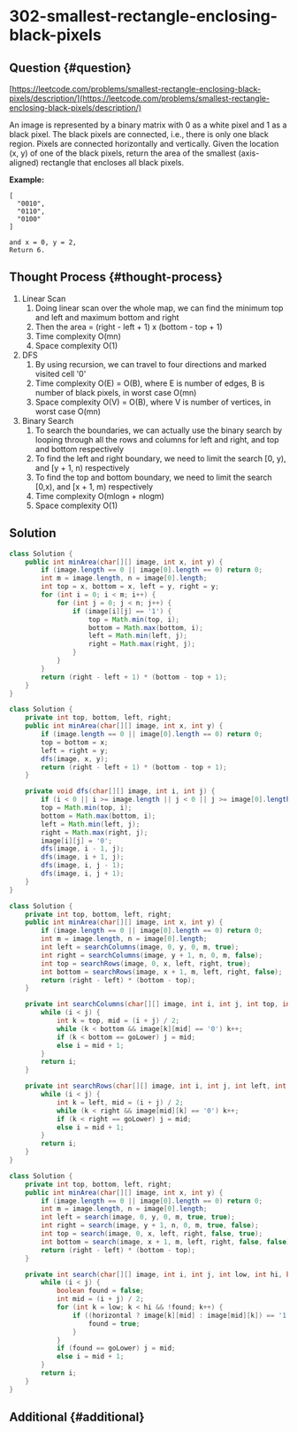 # 302-smallest-rectangle-enclosing-black-pixels

## Question {#question}

[https://leetcode.com/problems/smallest-rectangle-enclosing-black-pixels/description/](https://leetcode.com/problems/smallest-rectangle-enclosing-black-pixels/description/)

An image is represented by a binary matrix with 0 as a white pixel and 1 as a black pixel. The black pixels are connected, i.e., there is only one black region. Pixels are connected horizontally and vertically. Given the location \(x, y\) of one of the black pixels, return the area of the smallest \(axis-aligned\) rectangle that encloses all black pixels.

**Example:**

```text
[
  "0010",
  "0110",
  "0100"
]

and x = 0, y = 2,
Return 6.
```

## Thought Process {#thought-process}

1. Linear Scan
   1. Doing linear scan over the whole map, we can find the minimum top and left and maximum bottom and right
   2. Then the area = \(right - left + 1\) x \(bottom - top + 1\)
   3. Time complexity O\(mn\)
   4. Space complexity O\(1\)
2. DFS
   1. By using recursion, we can travel to four directions and marked visited cell '0'
   2. Time complexity O\(E\) = O\(B\), where E is number of edges, B is number of black pixels, in worst case O\(mn\)
   3. Space complexity O\(V\) = O\(B\), where V is number of vertices, in worst case O\(mn\)
3. Binary Search
   1. To search the boundaries, we can actually use the binary search by looping through all the rows and columns for left and right, and top and bottom respectively
   2. To find the left and right boundary, we need to limit the search \[0, y\), and \[y + 1, n\) respectively
   3. To find the top and bottom boundary, we need to limit the search \[0,x\), and \[x + 1, m\) respectively
   4. Time complexity O\(mlogn + nlogm\)
   5. Space complexity O\(1\)

## Solution

```java
class Solution {
    public int minArea(char[][] image, int x, int y) {
        if (image.length == 0 || image[0].length == 0) return 0;
        int m = image.length, n = image[0].length;
        int top = x, bottom = x, left = y, right = y;
        for (int i = 0; i < m; i++) {
            for (int j = 0; j < n; j++) {
                if (image[i][j] == '1') {
                    top = Math.min(top, i);
                    bottom = Math.max(bottom, i);
                    left = Math.min(left, j);
                    right = Math.max(right, j);
                }
            }
        }
        return (right - left + 1) * (bottom - top + 1);
    }
}
```

```java
class Solution {
    private int top, bottom, left, right;
    public int minArea(char[][] image, int x, int y) {
        if (image.length == 0 || image[0].length == 0) return 0;
        top = bottom = x;
        left = right = y;
        dfs(image, x, y);
        return (right - left + 1) * (bottom - top + 1);
    }

    private void dfs(char[][] image, int i, int j) {
        if (i < 0 || i >= image.length || j < 0 || j >= image[0].length || image[i][j] == '0') return;
        top = Math.min(top, i);
        bottom = Math.max(bottom, i);
        left = Math.min(left, j);
        right = Math.max(right, j);
        image[i][j] = '0';
        dfs(image, i - 1, j);
        dfs(image, i + 1, j);
        dfs(image, i, j - 1);
        dfs(image, i, j + 1);
    }
}
```

```java
class Solution {
    private int top, bottom, left, right;
    public int minArea(char[][] image, int x, int y) {
        if (image.length == 0 || image[0].length == 0) return 0;
        int m = image.length, n = image[0].length;
        int left = searchColumns(image, 0, y, 0, m, true);
        int right = searchColumns(image, y + 1, n, 0, m, false);
        int top = searchRows(image, 0, x, left, right, true);
        int bottom = searchRows(image, x + 1, m, left, right, false);
        return (right - left) * (bottom - top);
    }

    private int searchColumns(char[][] image, int i, int j, int top, int bottom, boolean goLower) {
        while (i < j) {
            int k = top, mid = (i + j) / 2;
            while (k < bottom && image[k][mid] == '0') k++;
            if (k < bottom == goLower) j = mid;
            else i = mid + 1;
        }
        return i;
    }

    private int searchRows(char[][] image, int i, int j, int left, int right, boolean goLower) {
        while (i < j) {
            int k = left, mid = (i + j) / 2;
            while (k < right && image[mid][k] == '0') k++;
            if (k < right == goLower) j = mid;
            else i = mid + 1;
        }
        return i;
    }
}
```

```java
class Solution {
    private int top, bottom, left, right;
    public int minArea(char[][] image, int x, int y) {
        if (image.length == 0 || image[0].length == 0) return 0;
        int m = image.length, n = image[0].length;
        int left = search(image, 0, y, 0, m, true, true);
        int right = search(image, y + 1, n, 0, m, true, false);
        int top = search(image, 0, x, left, right, false, true);
        int bottom = search(image, x + 1, m, left, right, false, false);
        return (right - left) * (bottom - top);
    }

    private int search(char[][] image, int i, int j, int low, int hi, boolean horizontal, boolean goLower) {
        while (i < j) {
            boolean found = false;
            int mid = (i + j) / 2;
            for (int k = low; k < hi && !found; k++) {
                if ((horizontal ? image[k][mid] : image[mid][k]) == '1') {
                    found = true;
                }
            }
            if (found == goLower) j = mid;
            else i = mid + 1;
        }
        return i;
    }
}
```

## Additional {#additional}

